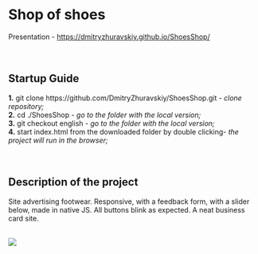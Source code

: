 <h1><b>Shop of shoes</b></h1>

Presentation - https://dmitryzhuravskiy.github.io/ShoesShop/ <br />
<br /><br />

<h2><b>Startup Guide</b></h2>
<b>1.</b> git clone https://github.com/DmitryZhuravskiy/ShoesShop.git <i> - clone repository;</i><br />
<b>2.</b> cd ./ShoesShop <i>- go to the folder with the local version;</i><br />
<b>3.</b> git checkout english <i>- go to the folder with the local version;</i><br />
<b>4.</b> start index.html from the downloaded folder by double clicking<i>- the project will run in the browser;</i><br />
<br /><br />
<h2><b>Description of the project</b></h2>

Site advertising footwear. Responsive, with a feedback form, with a slider below, made in native JS. All buttons blink as expected. A neat business card site.
<br /><br />

<img src="https://github.com/DmitryZhuravskiy/ShoesShop/raw/english/screenshots/shoes-shop--1.jpg "/>
<br /><br />


